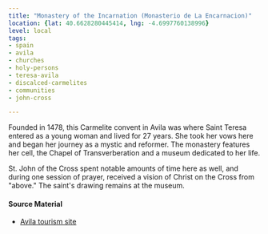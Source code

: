 ```yaml
---
title: "Monastery of the Incarnation (Monasterio de La Encarnacion)"
location: {lat: 40.6628280445414, lng: -4.6997760138996}
level: local
tags:
- spain
- avila
- churches
- holy-persons
- teresa-avila
- discalced-carmelites
- communities
- john-cross

---
```



Founded in 1478, this Carmelite convent in Avila was where Saint Teresa entered as a young woman and lived for 27 years. She took her vows here and began her journey as a mystic and reformer. The monastery features her cell, the Chapel of Transverberation and a museum dedicated to her life.

St. John of the Cross spent notable amounts of time here as well, and during one session of prayer, received a vision of Christ on the Cross from "above."  The saint's drawing remains at the museum.

#### Source Material

* [Avila tourism site](https://www.avilaturismo.com/en/monatery-of-la-encarnacion)





